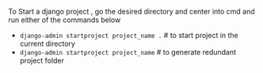 To Start a django project , go the desired directory and center into cmd and run either of the commands below

- `django-admin startproject project_name .` # to start project in the current directory 
- `django-admin startproject project_name`   # to generate redundant project folder

